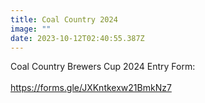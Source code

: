 ```yaml
---
title: Coal Country 2024
image: ""
date: 2023-10-12T02:40:55.387Z
---
```

C﻿oal Country Brewers Cup 2024 Entry Form:\
\
<https://forms.gle/JXKntkexw21BmkNz7>